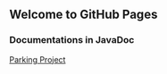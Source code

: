 ## Welcome to GitHub Pages

### Documentations in JavaDoc
[Parking Project](https://github.com/adripol94/Hilos/tree/master/docs/Parking)
